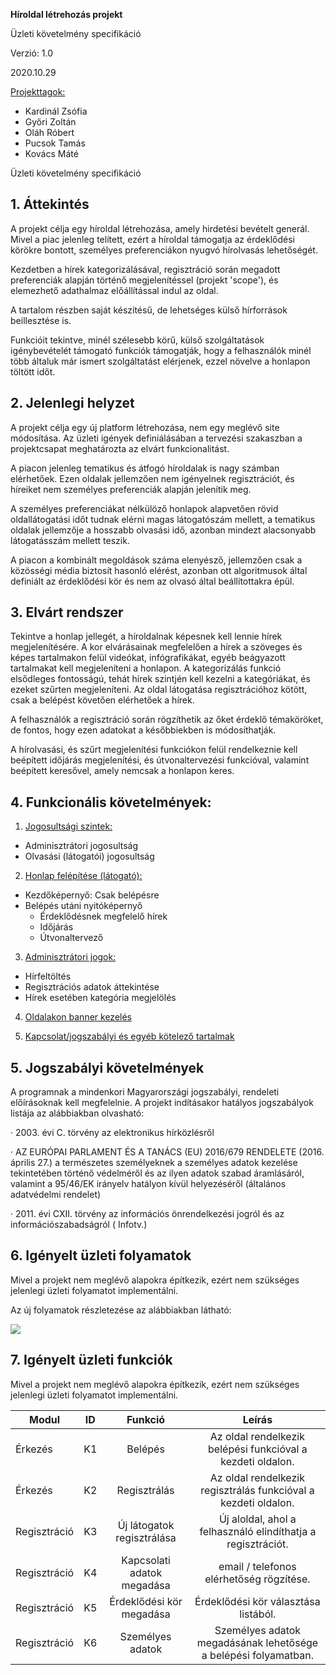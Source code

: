 **Híroldal létrehozás projekt**

Üzleti követelmény specifikáció

Verzió: 1.0

2020.10.29

<u>Projekttagok:</u>

- Kardinál Zsófia
- Győri Zoltán
- Oláh Róbert
- Pucsok Tamás
- Kovács Máté

 Üzleti követelmény specifikáció

## 1.   Áttekintés

A projekt célja egy híroldal létrehozása, amely hirdetési bevételt generál. Mivel a piac jelenleg telített, ezért a híroldal támogatja az érdeklődési körökre bontott, személyes preferenciákon nyugvó hírolvasás lehetőségét. 

Kezdetben a hírek kategorizálásával, regisztráció során megadott preferenciák alapján történő megjelenítéssel (projekt 'scope'), és elemezhető adathalmaz előállítással indul az oldal. 

A tartalom részben saját készítésű, de lehetséges külső hírforrások beillesztése is.

Funkcióit tekintve, minél szélesebb körű, külső szolgáltatások igénybevételét támogató funkciók támogatják, hogy a felhasználók minél több általuk már ismert szolgáltatást elérjenek, ezzel növelve a honlapon töltött időt.

## 2.   Jelenlegi helyzet

A projekt célja egy új platform létrehozása, nem egy meglévő site módosítása. Az üzleti igények definiálásában a tervezési szakaszban a projektcsapat meghatározta az elvárt funkcionalitást. 

A piacon jelenleg tematikus és átfogó híroldalak is nagy számban elérhetőek. Ezen oldalak jellemzően nem igényelnek regisztrációt, és híreiket nem személyes preferenciák alapján jelenítik meg. 

A személyes preferenciákat nélkülöző honlapok alapvetően rövid oldallátogatási időt tudnak elérni magas látogatószám mellett, a tematikus oldalak jellemzője a hosszabb olvasási idő, azonban mindezt alacsonyabb látogatásszám mellett teszik. 

A piacon a kombinált megoldások száma elenyésző, jellemzően csak a közösségi média biztosít hasonló elérést, azonban ott algoritmusok által definiált az érdeklődési kör és nem az olvasó által beállítottakra épül.

## 3.   Elvárt rendszer

Tekintve a honlap jellegét, a híroldalnak képesnek kell lennie hírek megjelenítésére. A kor elvárásainak megfelelően a hírek a szöveges és képes tartalmakon felül videókat, infógrafikákat, egyéb beágyazott tartalmakat kell megjeleníteni a honlapon. A kategorizálás funkció elsődleges fontosságú, tehát hírek szintjén kell kezelni a kategóriákat, és ezeket szűrten megjeleníteni. Az oldal látogatása regisztrációhoz kötött, csak a belépést követően elérhetőek a hírek.

A felhasználók a regisztráció során rögzíthetik az őket érdeklő témaköröket, de fontos, hogy ezen adatokat a későbbiekben is módosíthatják.

A hírolvasási, és szűrt megjelenítési funkciókon felül rendelkeznie kell beépített időjárás megjelenítési, és útvonaltervezési funkcióval, valamint beépített keresővel, amely nemcsak a honlapon keres.

## 4.   Funkcionális követelmények:

1. <u>Jogosultsági szintek:</u>

- Adminisztrátori jogosultság
- Olvasási (látogatói) jogosultság

2. <u>Honlap felépítése (látogató):</u>

- Kezdőképernyő: Csak belépésre
- Belépés utáni nyitóképernyő
  - Érdeklődésnek megfelelő hírek
  - Időjárás
  - Útvonaltervező

3. <u>Adminisztrátori jogok:</u> 

- Hírfeltöltés
- Regisztrációs adatok áttekintése
- Hírek esetében kategória megjelölés

4. <u>Oldalakon banner kezelés</u>

5. <u>Kapcsolat/jogszabályi és egyéb kötelező tartalmak</u>

## 5.   Jogszabályi követelmények

A programnak a mindenkori Magyarországi jogszabályi, rendeleti előírásoknak kell megfelelnie. A projekt indításakor hatályos jogszabályok listája az alábbiakban olvasható:

·     2003. évi C. törvény az elektronikus hírközlésről 

·     AZ EURÓPAI PARLAMENT ÉS A TANÁCS (EU) 2016/679 RENDELETE
 (2016. április 27.)
 a természetes személyeknek a személyes adatok kezelése tekintetében történő védelméről és az ilyen adatok szabad áramlásáról, valamint a 95/46/EK irányelv hatályon kívül helyezéséről (általános adatvédelmi rendelet)

·     2011. évi CXII. törvény az információs önrendelkezési jogról és az információszabadságról   ( Infotv.)

## 6.   Igényelt üzleti folyamatok

Mivel a projekt nem meglévő alapokra építkezik, ezért nem szükséges jelenlegi üzleti folyamatot implementálni.

Az új folyamatok részletezése az alábbiakban látható:

![](G:\RFT\Doc\folyamatrészletezés.png)

## 7.   Igényelt üzleti funkciók

Mivel a projekt nem meglévő alapokra építkezik, ezért nem szükséges jelenlegi üzleti folyamatot implementálni.

| Modul        |  ID  |          Funkció           |                            Leírás                            |
| ------------ | :--: | :------------------------: | :----------------------------------------------------------: |
| Érkezés      |  K1  |          Belépés           | Az oldal rendelkezik belépési  funkcióval a kezdeti oldalon. |
| Érkezés      |  K2  |        Regisztrálás        | Az oldal rendelkezik regisztrálás  funkcióval a kezdeti oldalon. |
| Regisztráció |  K3  | Új látogatok regisztrálása | Új aloldal, ahol a felhasználó  elindíthatja a regisztrációt. |
| Regisztráció |  K4  | Kapcsolati adatok megadása |           email / telefonos elérhetőség rögzítése.           |
| Regisztráció |  K5  |  Érdeklődési kör megadása  |            Érdeklődési kör választása  listából.             |
| Regisztráció |  K6  |      Személyes adatok      | Személyes adatok megadásának  lehetősége a belépési folyamatban. |
